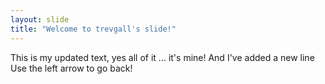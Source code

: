 ```yaml
---
layout: slide
title: "Welcome to trevgall's slide!"
---
```

This is my updated text, yes all of it ... it's mine!
And I've added a new line
Use the left arrow to go back!

